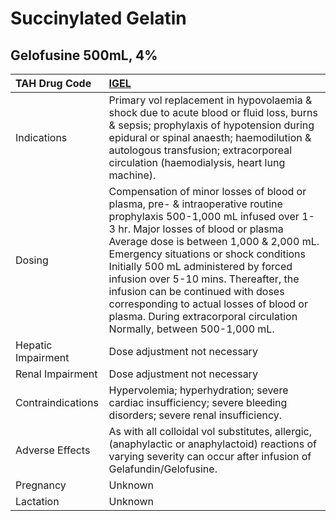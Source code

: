 # Succinylated Gelatin

## Gelofusine 500mL, 4%

| TAH Drug Code      | [IGEL](https://www.tahsda.org.tw/drugs/hissearch.php?drug_code=IGEL)                                                                                                                                                                                                                                                                                                                                                                                                                      |
|:-------------------|:------------------------------------------------------------------------------------------------------------------------------------------------------------------------------------------------------------------------------------------------------------------------------------------------------------------------------------------------------------------------------------------------------------------------------------------------------------------------------------------|
| Indications        | Primary vol replacement in hypovolaemia & shock due to acute blood or fluid loss, burns & sepsis; prophylaxis of hypotension during epidural or spinal anaesth; haemodilution & autologous transfusion; extracorporeal circulation (haemodialysis, heart lung machine).                                                                                                                                                                                                                   |
| Dosing             | Compensation of minor losses of blood or plasma, pre- & intraoperative routine prophylaxis 500-1,000 mL infused over 1-3 hr. Major losses of blood or plasma Average dose is between 1,000 & 2,000 mL. Emergency situations or shock conditions Initially 500 mL administered by forced infusion over 5-10 mins. Thereafter, the infusion can be continued with doses corresponding to actual losses of blood or plasma. During extracorporal circulation Normally, between 500-1,000 mL. |
| Hepatic Impairment | Dose adjustment not necessary                                                                                                                                                                                                                                                                                                                                                                                                                                                             |
| Renal Impairment   | Dose adjustment not necessary                                                                                                                                                                                                                                                                                                                                                                                                                                                             |
| Contraindications  | Hypervolemia; hyperhydration; severe cardiac insufficiency; severe bleeding disorders; severe renal insufficiency.                                                                                                                                                                                                                                                                                                                                                                        |
| Adverse Effects    | As with all colloidal vol substitutes, allergic, (anaphylactic or anaphylactoid) reactions of varying severity can occur after infusion of Gelafundin/Gelofusine.                                                                                                                                                                                                                                                                                                                         |
| Pregnancy          | Unknown                                                                                                                                                                                                                                                                                                                                                                                                                                                                                   |
| Lactation          | Unknown                                                                                                                                                                                                                                                                                                                                                                                                                                                                                   |


